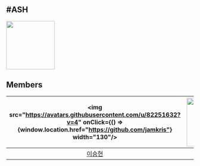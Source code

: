 ## #ASH
<img src="https://postfiles.pstatic.net/MjAyNDAzMjFfMzEg/MDAxNzEwOTk5NTgwNTY3.h4faLcMkLH2rxJOz15DYM1sKFx0utPeysbAbUfeVgbgg.UF8ELsfVaRq6dqIKHeZ3S4GkZ5HcnTqeRPBC-7hAm5wg.PNG/%EB%A1%9C%EA%B3%B5_BGX.png?type=w966" width="130" />

<br>

## Members
|<img src="https://avatars.githubusercontent.com/u/82251632?v=4" onClick={() => {window.location.href="https://github.com/jamkris"}  width="130"/>|<img src="https://avatars.githubusercontent.com/u/126847458?v=4"  width="130"/>|<img src="https://avatars.githubusercontent.com/u/122879868?v=4"  width="130"/>|<img src="https://avatars.githubusercontent.com/u/128370710?v=4"  width="130"/>|
|:-:|:-:|:-:|:-:|
|[이승현](https://github.com/jamkris)|[추성우](https://github.com/chooseongwoo)|[조예설](https://github.com/choyeseol)|[강민지](https://github.com/rkdalswl718)|
